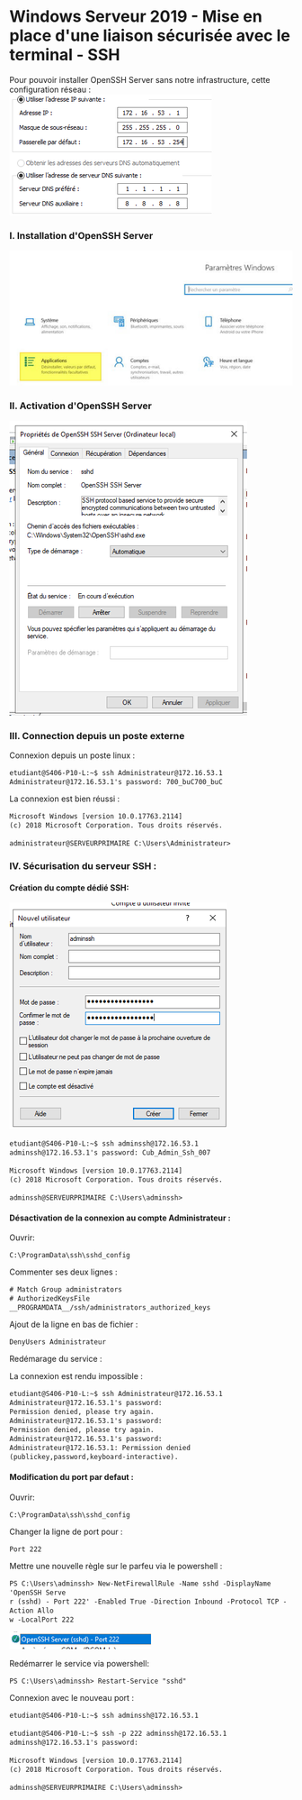 # **Windows Serveur 2019 - Mise en place d'une liaison sécurisée avec le terminal - SSH**

Pour pouvoir installer OpenSSH Server sans notre infrastructure, cette configuration réseau :
![](../../../media/doc/W19S/SSH/1_CUB-AdminSys-Fichede.png)

### I. Installation d'OpenSSH Server
![](../../../media/doc/W19S/SSH/CUB-AdminSys-Fichede.jpg)

### II. Activation d'OpenSSH Server
![](../../../media/doc/W19S/SSH/5_CUB-AdminSys-Fichede.png)

### III. Connection depuis un poste externe

Connexion depuis un poste linux :

```
etudiant@S406-P10-L:~$ ssh Administrateur@172.16.53.1
Administrateur@172.16.53.1's password: 700_buC700_buC
```

La connexion est bien réussi : 

```
Microsoft Windows [version 10.0.17763.2114]
(c) 2018 Microsoft Corporation. Tous droits réservés.

administrateur@SERVEURPRIMAIRE C:\Users\Administrateur>
```

### IV. Sécurisation du serveur SSH :

#### Création du compte dédié SSH:
![](../../../media/doc/W19S/SSH/2_CUB-AdminSys-Fichede.png)

```
etudiant@S406-P10-L:~$ ssh adminssh@172.16.53.1
adminssh@172.16.53.1's password: Cub_Admin_Ssh_007

Microsoft Windows [version 10.0.17763.2114]
(c) 2018 Microsoft Corporation. Tous droits réservés.

adminssh@SERVEURPRIMAIRE C:\Users\adminssh>
```

#### Désactivation de la connexion au compte Administrateur :

Ouvrir:

```
C:\ProgramData\ssh\sshd_config
```

Commenter ses deux lignes :

```
# Match Group administrators
# AuthorizedKeysFile __PROGRAMDATA__/ssh/administrators_authorized_keys
```

Ajout de la ligne en bas de fichier :

```
DenyUsers Administrateur
```

Redémarage du service :

[](../../../media/doc/W19S/SSH/CUB-AdminSys-Fichede.png)

La connexion est rendu impossible :

```
etudiant@S406-P10-L:~$ ssh Administrateur@172.16.53.1
Administrateur@172.16.53.1's password: 
Permission denied, please try again.
Administrateur@172.16.53.1's password: 
Permission denied, please try again.
Administrateur@172.16.53.1's password: 
Administrateur@172.16.53.1: Permission denied (publickey,password,keyboard-interactive).
```

#### Modification du port par defaut :

Ouvrir:

```
C:\ProgramData\ssh\sshd_config
```

Changer la ligne de port pour :

```
Port 222
```

Mettre une nouvelle règle sur le parfeu via le powershell :

```
PS C:\Users\adminssh> New-NetFirewallRule -Name sshd -DisplayName 'OpenSSH Serve
r (sshd) - Port 222' -Enabled True -Direction Inbound -Protocol TCP -Action Allo
w -LocalPort 222
```
![](../../../media/doc/W19S/SSH/4_CUB-AdminSys-Fichede.png)

Redémarrer le service via powershell:

```
PS C:\Users\adminssh> Restart-Service "sshd"
```

Connexion avec le nouveau port :

```
etudiant@S406-P10-L:~$ ssh adminssh@172.16.53.1

etudiant@S406-P10-L:~$ ssh -p 222 adminssh@172.16.53.1
adminssh@172.16.53.1's password: 

Microsoft Windows [version 10.0.17763.2114]
(c) 2018 Microsoft Corporation. Tous droits réservés.

adminssh@SERVEURPRIMAIRE C:\Users\adminssh>
```
